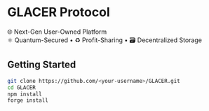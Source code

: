 # GLACER Protocol

🌐 Next-Gen User-Owned Platform  
⚛️ Quantum-Secured • ♻️ Profit-Sharing • 🗃️ Decentralized Storage

## Getting Started

```bash
git clone https://github.com/<your-username>/GLACER.git
cd GLACER
npm install
forge install

